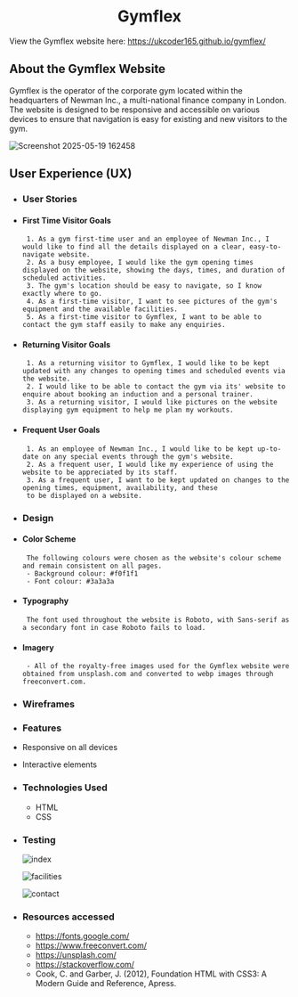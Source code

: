 <h1 align="center">Gymflex</h1>

View the Gymflex website here: https://ukcoder165.github.io/gymflex/

## About the Gymflex Website
Gymflex is the operator of the corporate gym located within the headquarters of Newman Inc.,
a multi-national finance company in London. The website is designed to be responsive and accessible on various
devices to ensure that navigation is easy for existing and new visitors to the gym.

![Screenshot 2025-05-19 162458](https://github.com/user-attachments/assets/29c961da-2540-4fd1-8030-0a72ffe67d2d)





## User Experience (UX)


 -  ### User Stories
 
   - #### First Time Visitor Goals  
  	  
          1. As a gym first-time user and an employee of Newman Inc., I would like to find all the details displayed on a clear, easy-to-navigate website.   
          2. As a busy employee, I would like the gym opening times displayed on the website, showing the days, times, and duration of scheduled activities.  
          3. The gym's location should be easy to navigate, so I know exactly where to go.  
          4. As a first-time visitor, I want to see pictures of the gym's equipment and the available facilities.  
          5. As a first-time visitor to Gymflex, I want to be able to contact the gym staff easily to make any enquiries.  


   - #### Returning Visitor Goals
          1. As a returning visitor to Gymflex, I would like to be kept updated with any changes to opening times and scheduled events via the website.
          2. I would like to be able to contact the gym via its' website to enquire about booking an induction and a personal trainer.
          3. As a returning visitor, I would like pictures on the website displaying gym equipment to help me plan my workouts.
		  
		  
   - #### Frequent User Goals
          1. As an employee of Newman Inc., I would like to be kept up-to-date on any special events through the gym's website.
          2. As a frequent user, I would like my experience of using the website to be appreciated by its staff.
          3. As a frequent user, I want to be kept updated on changes to the opening times, equipment, availability, and these
		  to be displayed on a website.
		  
		  
 -  ### Design
		
   - #### Color Scheme
          The following colours were chosen as the website's colour scheme and remain consistent on all pages.
          - Background colour: #f0f1f1
          - Font colour: #3a3a3a
		  	  
   - #### Typography
          The font used throughout the website is Roboto, with Sans-serif as a secondary font in case Roboto fails to load.

   - #### Imagery
          - All of the royalty-free images used for the Gymflex website were obtained from unsplash.com and converted to webp images through freeconvert.com.

 -  ### Wireframes




- ### Features

 -  Responsive on all devices
 
 
 -  Interactive elements
 
 
- ### Technologies Used
 
  - HTML
  - CSS


- ### Testing
   
   ![index](https://github.com/user-attachments/assets/a6e36285-8bf1-44bd-8fab-77e2459af388)

   ![facilities](https://github.com/user-attachments/assets/cb0d4f57-c3ec-4aa3-b692-fb4b4c5f6dd3)

   ![contact](https://github.com/user-attachments/assets/dc1891ac-de6a-44c6-bc05-7551b06d777f)









 
- ### Resources accessed
  - https://fonts.google.com/  
  - https://www.freeconvert.com/  
  - https://unsplash.com/  
  - https://stackoverflow.com/  
  - Cook, C. and Garber, J. (2012), Foundation HTML with CSS3: A Modern Guide and Reference, Apress.
 
 
 
 








